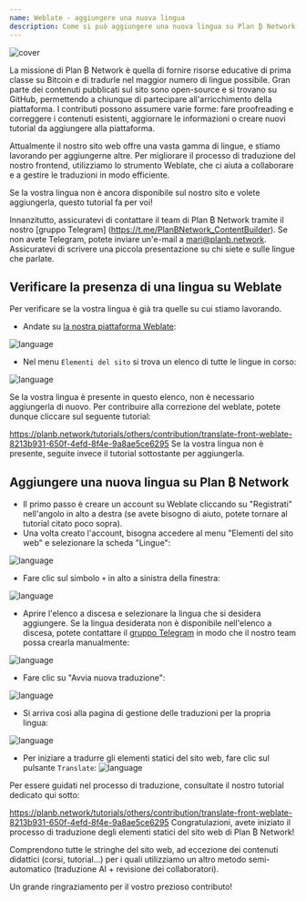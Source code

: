 ```yaml
---
name: Weblate - aggiungere una nuova lingua
description: Come si può aggiungere una nuova lingua su Plan ₿ Network?
---
```

![cover](assets/cover.webp)

La missione di Plan ₿ Network è quella di fornire risorse educative di prima classe su Bitcoin e di tradurle nel maggior numero di lingue possibile. Gran parte dei contenuti pubblicati sul sito sono open-source e si trovano su GitHub, permettendo a chiunque di partecipare all'arricchimento della piattaforma. I contributi possono assumere varie forme: fare proofreading e correggere i contenuti esistenti, aggiornare le informazioni o creare nuovi tutorial da aggiungere alla piattaforma.

Attualmente il nostro sito web offre una vasta gamma di lingue, e stiamo lavorando per aggiungerne altre. Per migliorare il processo di traduzione del nostro frontend, utilizziamo lo strumento Weblate, che ci aiuta a collaborare e a gestire le traduzioni in modo efficiente.

Se la vostra lingua non è ancora disponibile sul nostro sito e volete aggiungerla, questo tutorial fa per voi!

Innanzitutto, assicuratevi di contattare il team di Plan ₿ Network tramite il nostro [gruppo Telegram] (https://t.me/PlanBNetwork_ContentBuilder). Se non avete Telegram, potete inviare un'e-mail a mari@planb.network. Assicuratevi di scrivere una piccola presentazione su chi siete e sulle lingue che parlate.

## Verificare la presenza di una lingua su Weblate

Per verificare se la vostra lingua è già tra quelle su cui stiamo lavorando.


- Andate su [la nostra piattaforma Weblate](https://weblate.planb.network/projects/planb-network-website/):

![language](assets/01.webp)


- Nel menu `Elementi del sito` si trova un elenco di tutte le lingue in corso:

![language](assets/02.webp)

Se la vostra lingua è presente in questo elenco, non è necessario aggiungerla di nuovo. Per contribuire alla correzione del weblate, potete dunque cliccare sul seguente tutorial:

https://planb.network/tutorials/others/contribution/translate-front-weblate-8213b931-650f-4efd-8f4e-9a8ae5ce6295
Se la vostra lingua non è presente, seguite invece il tutorial sottostante per aggiungerla.

## Aggiungere una nuova lingua su Plan ₿ Network


- Il primo passo è creare un account su Weblate cliccando su "Registrati" nell'angolo in alto a destra (se avete bisogno di aiuto, potete tornare al tutorial citato poco sopra).
- Una volta creato l'account, bisogna accedere al menu "Elementi del sito web" e selezionare la scheda "Lingue":

![language](assets/03.webp)


- Fare clic sul simbolo `+` in alto a sinistra della finestra:

![language](assets/04.webp)


- Aprire l'elenco a discesa e selezionare la lingua che si desidera aggiungere. Se la lingua desiderata non è disponibile nell'elenco a discesa, potete contattare il [gruppo Telegram](https://t.me/PlanBNetwork_ContentBuilder) in modo che il nostro team possa crearla manualmente:

![language](assets/05.webp)


- Fare clic su "Avvia nuova traduzione":

![language](assets/06.webp)


- Si arriva così alla pagina di gestione delle traduzioni per la propria lingua:

![language](assets/07.webp)


- Per iniziare a tradurre gli elementi statici del sito web, fare clic sul pulsante `Translate`: ![language](assets/08.webp)

Per essere guidati nel processo di traduzione, consultate il nostro tutorial dedicato qui sotto:

https://planb.network/tutorials/others/contribution/translate-front-weblate-8213b931-650f-4efd-8f4e-9a8ae5ce6295
Congratulazioni, avete iniziato il processo di traduzione degli elementi statici del sito web di Plan ₿ Network!

Comprendono tutte le stringhe del sito web, ad eccezione dei contenuti didattici (corsi, tutorial...) per i quali utilizziamo un altro metodo semi-automatico (traduzione AI + revisione dei collaboratori).

Un grande ringraziamento per il vostro prezioso contributo!